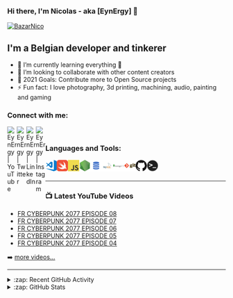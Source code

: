 ### Hi there, I'm Nicolas - aka [EynErgy] 👋

[![BazarNico](https://img.shields.io/twitter/follow/BazarNico?logo=twitter)](https://twitter.com/intent/follow?original_referer=https%3A%2F%2Fgithub.com%2FcodeSTACKr&screen_name=@BazarNico)

## I'm a Belgian developer and tinkerer

- 🌱 I’m currently learning everything 🤣
- 👯 I’m looking to collaborate with other content creators
- 🥅 2021 Goals: Contribute more to Open Source projects
- ⚡ Fun fact: I love photography, 3d printing, machining, audio, painting and gaming


### Connect with me:

[<img align="left" alt="EynErgy | YouTube" width="22px" src="https://cdn.jsdelivr.net/npm/simple-icons@v3/icons/youtube.svg" />][youtube]
[<img align="left" alt="EynErgy | Twitter" width="22px" src="https://cdn.jsdelivr.net/npm/simple-icons@v3/icons/twitter.svg" />][twitter]
[<img align="left" alt="EynErgy | LinkedIn" width="22px" src="https://cdn.jsdelivr.net/npm/simple-icons@v3/icons/linkedin.svg" />][linkedin]
[<img align="left" alt="EynErgy | Instagram" width="22px" src="https://cdn.jsdelivr.net/npm/simple-icons@v3/icons/instagram.svg" />][instagram]

<br />

### Languages and Tools:

[<img align="left" alt="Visual Studio Code" width="26px" src="https://raw.githubusercontent.com/github/explore/80688e429a7d4ef2fca1e82350fe8e3517d3494d/topics/visual-studio-code/visual-studio-code.png" />][basic]
[<img align="left" alt="Swift" width="26px" src="https://raw.githubusercontent.com/github/explore/80688e429a7d4ef2fca1e82350fe8e3517d3494d/topics/swift/swift.png" />][basic]
[<img align="left" alt="JavaScript" width="26px" src="https://raw.githubusercontent.com/github/explore/80688e429a7d4ef2fca1e82350fe8e3517d3494d/topics/javascript/javascript.png" />][basic]
[<img align="left" alt="Node.js" width="26px" src="https://raw.githubusercontent.com/github/explore/80688e429a7d4ef2fca1e82350fe8e3517d3494d/topics/nodejs/nodejs.png" />][basic]
[<img align="left" alt="SQL" width="26px" src="https://raw.githubusercontent.com/github/explore/80688e429a7d4ef2fca1e82350fe8e3517d3494d/topics/sql/sql.png" />][basic]
[<img align="left" alt="MySQL" width="26px" src="https://raw.githubusercontent.com/github/explore/80688e429a7d4ef2fca1e82350fe8e3517d3494d/topics/mysql/mysql.png" />][basic]
[<img align="left" alt="MongoDB" width="26px" src="https://raw.githubusercontent.com/github/explore/80688e429a7d4ef2fca1e82350fe8e3517d3494d/topics/mongodb/mongodb.png" />][basic]
[<img align="left" alt="Git" width="26px" src="https://raw.githubusercontent.com/github/explore/80688e429a7d4ef2fca1e82350fe8e3517d3494d/topics/git/git.png" />][basic]
[<img align="left" alt="GitHub" width="26px" src="https://raw.githubusercontent.com/github/explore/78df643247d429f6cc873026c0622819ad797942/topics/github/github.png" />][basic]
[<img align="left" alt="Terminal" width="26px" src="https://raw.githubusercontent.com/github/explore/80688e429a7d4ef2fca1e82350fe8e3517d3494d/topics/terminal/terminal.png" />][basic]

<br />
<br />

---

### 📺 Latest YouTube Videos

<!-- YOUTUBE:START -->
- [FR CYBERPUNK 2077 EPISODE 08](https://www.youtube.com/watch?v=h4Pm8TQMgVU)
- [FR CYBERPUNK 2077 EPISODE 07](https://www.youtube.com/watch?v=XzERt5-8lGU)
- [FR CYBERPUNK 2077 EPISODE 06](https://www.youtube.com/watch?v=CtzU55KG2Ws)
- [FR CYBERPUNK 2077 EPISODE 05](https://www.youtube.com/watch?v=qKqYqW80AkU)
- [FR CYBERPUNK 2077 EPISODE 04](https://www.youtube.com/watch?v=dLpJWOveh9Y)
<!-- YOUTUBE:END -->

➡️ [more videos...](https://www.youtube.com/channel/UCVNX-zufybjnXe9mBRThjCA)

---

<details>
  <summary>:zap: Recent GitHub Activity</summary>
  
<!--START_SECTION:activity-->
<!--END_SECTION:activity-->

</details>

<details>
  <summary>:zap: GitHub Stats</summary>

  <img align="left" alt="codeSTACKr's GitHub Stats" src="https://github-readme-stats.eynergy.vercel.app/api?username=EynErgy&show_icons=true&hide_border=true&count_private=true" />
  

</details>

[twitter]: https://twitter.com/BazarNico
[youtube]: https://www.youtube.com/channel/UCVNX-zufybjnXe9mBRThjCA
[instagram]: https://www.instagram.com/lebazardenico/
[linkedin]: https://www.linkedin.com/in/nicolas-rosa-8818068/
[basic]: https://www.youtube.com/channel/UCVNX-zufybjnXe9mBRThjCA
